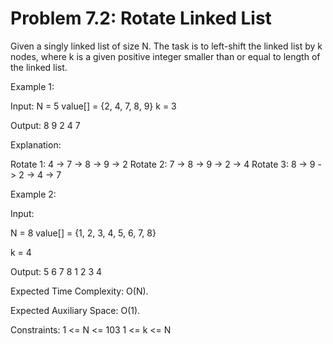 # Problem 7.2: Rotate Linked List

Given a singly linked list of size N. 
The task is to left-shift the linked list by k nodes, where k is a given positive integer smaller than or equal to length of the linked list.

Example 1:

Input:
N = 5
value[] = {2, 4, 7, 8, 9}
k = 3

Output: 8 9 2 4 7

Explanation:

Rotate 1: 4 -> 7 -> 8 -> 9 -> 2
Rotate 2: 7 -> 8 -> 9 -> 2 -> 4
Rotate 3: 8 -> 9 -> 2 -> 4 -> 7

Example 2:

Input:

N = 8
value[] = {1, 2, 3, 4, 5, 6, 7, 8}

k = 4

Output: 5 6 7 8 1 2 3 4

Expected Time Complexity: O(N). 

Expected Auxiliary Space: O(1).

Constraints: 1 <= N <= 103 1 <= k <= N
